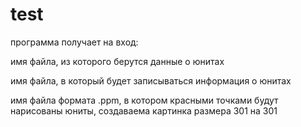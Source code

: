 # test
программа получает на вход: 

  имя файла, из которого берутся данные о юнитах
  
  имя файла, в который будет записываться информация о юнитах
  
  имя файла формата .ppm, в котором красными точками будут нарисованы юниты, создаваема картинка размера 301 на 301
